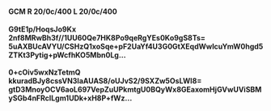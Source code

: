 #### GCM R 20/0c/400 L 20/0c/400
**G9tE1p/HoqsJo9Kx**<br/>**2nf8MRwBh3f//1UU60Qe7HK8Po9qeRgYEs0Ko9gS8Ts=**<br/>**5uAXBUcAVYU/CSHzQ1xoSqe+pF2UaYf4U3G0GtXEqdWwIcuYmW0hgd5ZTKt3Pytig+pWcfhKO5Mbn0Lg...**<br/><br/>
**0+cOiv5wxNzTetmQ**<br/>**kkuradBJy8cssVN3laAUAS8/oUJvS2/9SXZw5OsLWl8=**<br/>**gtD3MnoyOCV6aoL697VepZuUPkmtgU0BQyWx8GEaxomHjGVwUViSBMySGb4nFRclLgm1UDk+xH8P+fWz...**